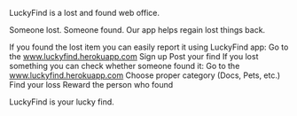 LuckyFind is a lost and found web office.

Someone lost. Someone found. Our app helps regain lost things back.

If you found the lost item you can easily report it using LuckyFind app:
Go to the www.luckyfind.herokuapp.com
Sign up
Post your find
If you lost something you can check whether someone found it:
Go to the www.luckyfind.herokuapp.com
Choose proper category (Docs, Pets, etc.)
Find your loss
Reward the person who found

LuckyFind is your lucky find. 
